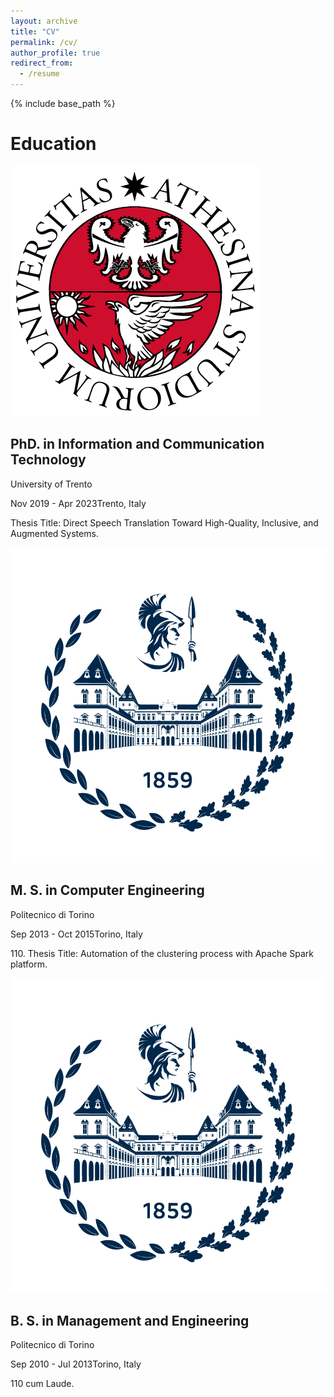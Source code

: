 ```yaml
---
layout: archive
title: "CV"
permalink: /cv/
author_profile: true
redirect_from:
  - /resume
---
```


{% include base_path %}

Education
======


<div class="wrapper">
  <span class="align-left" width="96">
    <img src="/images/unitn.png" alt="">
  </span>

  <span>
    <h2 class="archive__item-title">PhD. in Information and Communication Technology</h2>
    <p>University of Trento</p>
    <p>Nov 2019 - Apr 2023<span class="middot-divider"></span>Trento, Italy</p>
    <p>
    Thesis Title: Direct Speech Translation Toward High-Quality, Inclusive, and Augmented Systems.
    </p>
  </span>
</div>


<div class="wrapper">
  <span class="align-left" width="96">
    <img src="/images/polito.png" alt="">
  </span>

  <span>
    <h2 class="archive__item-title">M. S. in Computer Engineering</h2>
    <p>Politecnico di Torino</p>
    <p>Sep 2013 - Oct 2015<span class="middot-divider"></span>Torino, Italy</p>
    <p>
    110. Thesis Title: Automation of the clustering process with Apache Spark platform.
    </p>
  </span>
</div>

<div class="wrapper">
  <span class="align-left" width="96">
    <img src="/images/polito.png" alt="">
  </span>

  <span>
    <h2 class="archive__item-title">B. S. in Management and Engineering</h2>
    <p>Politecnico di Torino</p>
    <p>Sep 2010 - Jul 2013<span class="middot-divider"></span>Torino, Italy</p>
    <p>
    110 cum Laude.
    </p>
  </span>
</div>



